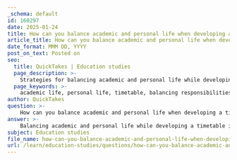 ```yaml
---
_schema: default
id: 160297
date: 2025-01-24
title: How can you balance academic and personal life when developing a timetable?
article_title: How can you balance academic and personal life when developing a timetable?
date_format: MMM DD, YYYY
post_on_text: Posted on
seo:
  title: QuickTakes | Education studies
  page_description: >-
    Strategies for balancing academic and personal life while developing an effective timetable, including goal setting, consistent scheduling, breaks, time management techniques, prioritizing tasks, and maintaining a healthy lifestyle.
  page_keywords: >-
    academic life, personal life, timetable, balancing responsibilities, time management, goal setting, routine, breaks, Pomodoro Technique, prioritize tasks, stay organized, reflective practice, support, healthy lifestyle
author: QuickTakes
question: >-
    How can you balance academic and personal life when developing a timetable?
answer: >-
    Balancing academic and personal life while developing a timetable is crucial for maintaining overall well-being and achieving success in both areas. Here are some strategies to help you create an effective timetable that accommodates both academic responsibilities and personal activities:\n\n1. **Set Clear Goals**: Begin by identifying your academic and personal goals. This will help you prioritize tasks and allocate time effectively. For instance, if you have an upcoming exam, you might prioritize study sessions over social activities during that period.\n\n2. **Create a Consistent Schedule**: Establish a routine that includes dedicated time for studying, attending classes, and completing assignments. Consistency helps in building habits and reduces the likelihood of procrastination. For example, you might designate specific hours each day for studying and stick to them.\n\n3. **Incorporate Breaks and Downtime**: Ensure that your timetable includes breaks and personal time. This is essential for mental health and can enhance productivity. Short breaks during study sessions can help you recharge, while longer breaks can be used for hobbies, exercise, or socializing.\n\n4. **Use Time Management Techniques**: Techniques such as the Pomodoro Technique (25 minutes of focused work followed by a 5-minute break) can help maintain concentration and prevent burnout. Additionally, breaking tasks into smaller, manageable chunks can make studying less overwhelming.\n\n5. **Prioritize Tasks**: Use a priority matrix to categorize tasks based on urgency and importance. Focus on high-priority tasks first, and be flexible enough to adjust your timetable as needed. This will help you stay on track with deadlines while allowing time for personal activities.\n\n6. **Stay Organized**: Utilize planners or digital tools to keep track of assignments, deadlines, and personal commitments. This will help you visualize your schedule and avoid overcommitting yourself.\n\n7. **Reflect and Adjust**: Regularly review your timetable and assess what is working and what isn’t. Be open to making adjustments based on your academic workload and personal life changes. This reflective practice is a form of metacognition, allowing you to think critically about your time management strategies.\n\n8. **Seek Support**: Don’t hesitate to reach out to academic advisors or peers for guidance. They can provide insights on managing your workload and balancing responsibilities effectively.\n\n9. **Maintain a Healthy Lifestyle**: Ensure that your timetable allows for adequate sleep, nutrition, and physical activity. A healthy lifestyle supports cognitive function and overall well-being, making it easier to manage both academic and personal demands.\n\nBy implementing these strategies, you can create a balanced timetable that supports your academic success while allowing for personal growth and fulfillment. Remember, the key is to remain flexible and adapt your schedule as needed to maintain that balance.
subject: Education studies
file_name: how-can-you-balance-academic-and-personal-life-when-developing-a-timetable.md
url: /learn/education-studies/questions/how-can-you-balance-academic-and-personal-life-when-developing-a-timetable
---
```


&nbsp;